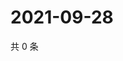 # 2021-09-28

共 0 条

<!-- BEGIN WEIBO -->
<!-- 最后更新时间 Tue Sep 28 2021 01:15:11 GMT+0800 (China Standard Time) -->

<!-- END WEIBO -->
